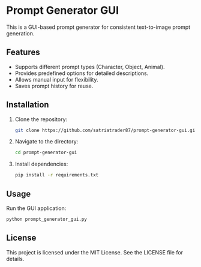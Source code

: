# Prompt Generator GUI
This is a GUI-based prompt generator for consistent text-to-image prompt generation.

## Features
- Supports different prompt types (Character, Object, Animal).
- Provides predefined options for detailed descriptions.
- Allows manual input for flexibility.
- Saves prompt history for reuse.

## Installation
1. Clone the repository:
   ```bash
   git clone https://github.com/satriatrader87/prompt-generator-gui.git
   ```
2. Navigate to the directory:
   ```bash
   cd prompt-generator-gui
   ```
3. Install dependencies:
   ```bash
   pip install -r requirements.txt
   ```

## Usage
Run the GUI application:
```bash
python prompt_generator_gui.py
```

## License
This project is licensed under the MIT License. See the LICENSE file for details.

